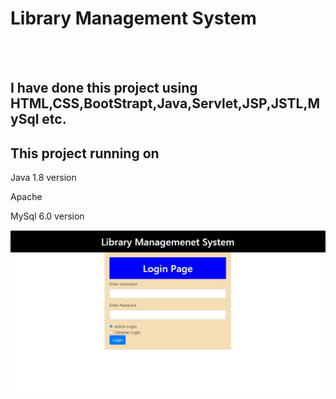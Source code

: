 <h1>Library Management System</h1><br><br>
<h2>I have done this project using HTML,CSS,BootStrapt,Java,Servlet,JSP,JSTL,MySql etc.</h>
<h2>This project running on</h2>
<p>Java 1.8 version</p>
<p1>Apache</p>
<p>MySql 6.0 version</p>
<img src="ScreenShort/Capture.JPG">

